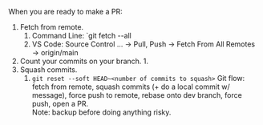 
When you are ready to make a PR:
1. Fetch from remote.
	1. Command Line: `git fetch --all 
	2. VS Code: Source Control ... &rarr; Pull, Push &rarr; Fetch From All Remotes &rarr; origin/main
2. Count your commits on your branch.
	1. 
3. Squash commits.
	1. `git reset --soft HEAD~<number of commits to squash>`
Git flow: fetch from remote, squash commits (+ do a local commit w/ message), force push to remote, rebase onto dev branch, force push, open a PR.  
Note: backup before doing anything risky.